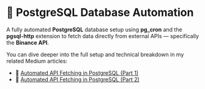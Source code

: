 # 🚀 PostgreSQL Database Automation

A fully automated **PostgreSQL** database setup using **pg_cron** and the **pgsql-http** extension to fetch data directly from external APIs — specifically the **Binance API**.

You can dive deeper into the full setup and technical breakdown in my related Medium articles:

- 📄 [Automated API Fetching in PostgreSQL (Part 1)](https://medium.com/@asbjorn.bering_39499/automated-api-fetching-in-postgresql-5820775e00b1)  
- 📄 [Automated API Fetching in PostgreSQL (Part 2)](https://medium.com/@asbjorn.bering_39499/automated-api-fetching-in-postgresql-2-2-78fd855baa5e)